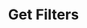 ---
id: get-filters
title: Get Filters
sidebar_label: Get Filters
description: Returns a list of FilterEntity from an Iden3comm message.
keywords:
  - docs
  - polygon id
  - holder
  - issuer
  - verifier
  - wallet sdk
  - DID
  - Filter entity
  - iden3comm
---